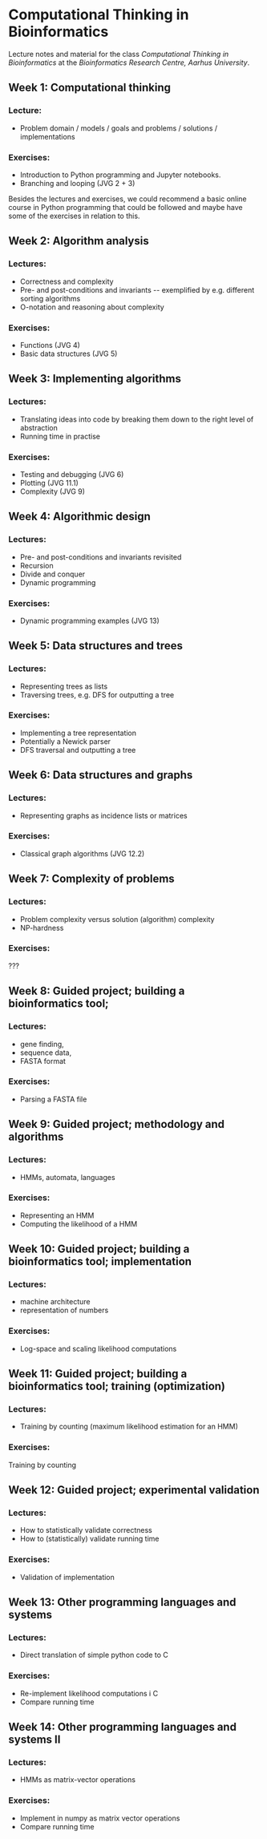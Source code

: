 # Computational Thinking in Bioinformatics

Lecture notes and material for the class *Computational Thinking in Bioinformatics* at the *Bioinformatics Research Centre, Aarhus University*.

 
## Week 1: Computational thinking

### Lecture:
* Problem domain / models / goals and problems / solutions / implementations

### Exercises:
* Introduction to Python programming and Jupyter notebooks. 
* Branching and looping (JVG 2 + 3)

Besides the lectures and exercises, we could recommend a basic online course in Python programming that could be followed and maybe have some of the exercises in relation to this.


## Week 2:  Algorithm analysis

### Lectures:
* Correctness and complexity
* Pre- and post-conditions and invariants -- exemplified by e.g. different sorting algorithms
* O-notation and reasoning about complexity
 
### Exercises:
* Functions (JVG 4)
* Basic data structures (JVG 5)
 
## Week 3: Implementing algorithms

### Lectures:
* Translating ideas into code by breaking them down to the right level of abstraction
* Running time in practise
 
### Exercises:
* Testing and debugging (JVG 6)
* Plotting (JVG 11.1)
* Complexity (JVG 9)
 
## Week 4: Algorithmic design

### Lectures:
* Pre- and post-conditions and invariants revisited
* Recursion
* Divide and conquer 
* Dynamic programming
 
### Exercises:
* Dynamic programming examples (JVG 13)
 
## Week 5: Data structures and trees

### Lectures:
* Representing trees as lists
* Traversing trees, e.g. DFS for outputting a tree

### Exercises: 
* Implementing a tree representation
* Potentially a Newick parser
* DFS traversal and outputting a tree
 
 
## Week 6: Data structures and graphs

### Lectures:
* Representing graphs as incidence lists or matrices
 
### Exercises:
* Classical graph algorithms (JVG 12.2)

 
## Week 7: Complexity of problems

### Lectures:
* Problem complexity versus solution (algorithm) complexity
* NP-hardness
 
### Exercises:
???
 

## Week 8: Guided project; building a bioinformatics tool;

### Lectures:
* gene finding, 
* sequence data, 
* FASTA format
 
### Exercises:
* Parsing a FASTA file
 
## Week 9: Guided project; methodology and algorithms

### Lectures:
* HMMs, automata, languages
 
### Exercises:
* Representing an HMM
* Computing the likelihood of a HMM
 
## Week 10: Guided project; building a bioinformatics tool; implementation

### Lectures:
* machine architecture
* representation of numbers
 
### Exercises:
* Log-space and scaling likelihood computations
 
## Week 11: Guided project; building a bioinformatics tool; training (optimization)

### Lectures:
* Training by counting (maximum likelihood estimation for an HMM)
 
### Exercises:
Training by counting
 
## Week 12: Guided project; experimental validation

### Lectures:
* How to statistically validate correctness
* How to (statistically) validate running time
 
### Exercises:
* Validation of implementation
 
## Week 13: Other programming languages and systems

### Lectures:
* Direct translation of simple python code to C
 
### Exercises:
* Re-implement likelihood computations i C
* Compare running time
 
## Week 14: Other programming languages and systems II

### Lectures:
* HMMs as matrix-vector operations
 
### Exercises:
* Implement in numpy as matrix vector operations
* Compare running time

